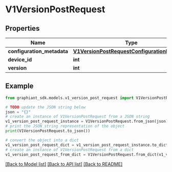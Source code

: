 # V1VersionPostRequest


## Properties

Name | Type | Description | Notes
------------ | ------------- | ------------- | -------------
**configuration_metadata** | [**V1VersionPostRequestConfigurationMetadata**](V1VersionPostRequestConfigurationMetadata.md) |  | [optional] 
**device_id** | **int** |  | [optional] 
**version** | **int** |  | [optional] 

## Example

```python
from graphiant_sdk.models.v1_version_post_request import V1VersionPostRequest

# TODO update the JSON string below
json = "{}"
# create an instance of V1VersionPostRequest from a JSON string
v1_version_post_request_instance = V1VersionPostRequest.from_json(json)
# print the JSON string representation of the object
print(V1VersionPostRequest.to_json())

# convert the object into a dict
v1_version_post_request_dict = v1_version_post_request_instance.to_dict()
# create an instance of V1VersionPostRequest from a dict
v1_version_post_request_from_dict = V1VersionPostRequest.from_dict(v1_version_post_request_dict)
```
[[Back to Model list]](../README.md#documentation-for-models) [[Back to API list]](../README.md#documentation-for-api-endpoints) [[Back to README]](../README.md)


